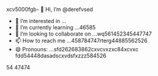 xcv5000fgb- 👋 Hi, I’m @derefvsed
- 👀 I’m interested in ...
- 🌱 I’m currently learning ...46585
- 💞️ I’m looking to collaborate on ...wq561452345447747
- 📫 How to reach me ...458784747rterg44885562526
- 😄 Pronouns: ...sfd262683862cxvcvxzxc84xcvxc
fdd54448dasadscxvdsfxzzz584526
<!---uoui132qw4gjlkjilxbz45sdfxcv6
derefvsed/derefvsed is a ✨ special ✨ repository because its `README.md` (this fijmle) appears on your GitHub profile.dfhwerhyt52
You can click the Preview link to take a look at your changes.xcv2393
--->
54
47474
